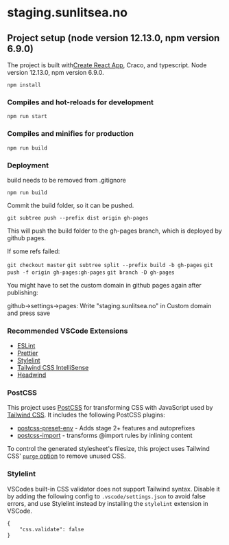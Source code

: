 # staging.sunlitsea.no

## Project setup (node version 12.13.0, npm version 6.9.0)
The project is built with[Create React App](https://github.com/facebook/create-react-app), Craco, and typescript. Node version 12.13.0, npm version 6.9.0.
```
npm install

```

### Compiles and hot-reloads for development
```
npm run start
```

### Compiles and minifies for production
```
npm run build
```

### Deployment

build needs to be removed from .gitignore

`npm run build`

Commit the build folder, so it can be pushed.

`git subtree push --prefix dist origin gh-pages`

This will push the build folder to the gh-pages branch, which is deployed by github pages.

If some refs failed: 

`git checkout master`
`git subtree split --prefix build -b gh-pages`
`git push -f origin gh-pages:gh-pages`
`git branch -D gh-pages`

You might have to set the custom domain in github pages again after publishing:

github->settings->pages: Write "staging.sunlitsea.no" in Custom domain and press save

### Recommended VSCode Extensions

- [ESLint](https://marketplace.visualstudio.com/items?itemName=dbaeumer.vscode-eslint)
- [Prettier](https://marketplace.visualstudio.com/items?itemName=esbenp.prettier-vscode)
- [Stylelint](https://marketplace.visualstudio.com/items?itemName=stylelint.vscode-stylelint)
- [Tailwind CSS IntelliSense](https://marketplace.visualstudio.com/items?itemName=bradlc.vscode-tailwindcss)
- [Headwind](https://marketplace.visualstudio.com/items?itemName=heybourn.headwind)

### PostCSS

This project uses [PostCSS](https://github.com/postcss/postcss) for transforming CSS with JavaScript used by [Tailwind CSS](https://tailwindcss.com). It includes the following PostCSS plugins:

- [postcss-preset-env](https://preset-env.cssdb.org/) - Adds stage 2+ features and autoprefixes
- [postcss-import](https://github.com/postcss/postcss-import) - transforms @import rules by inlining content

To control the generated stylesheet's filesize, this project uses Tailwind CSS' [`purge` option](https://tailwindcss.com/docs/controlling-file-size/#removing-unused-css) to remove unused CSS.

### Stylelint

VSCodes built-in CSS validator does not support Tailwind syntax. Disable it by adding the following config to `.vscode/settings.json` to avoid false errors, and use Stylelint instead by installing the `stylelint` extension in VSCode.

```PlainText
{
    "css.validate": false
}
```